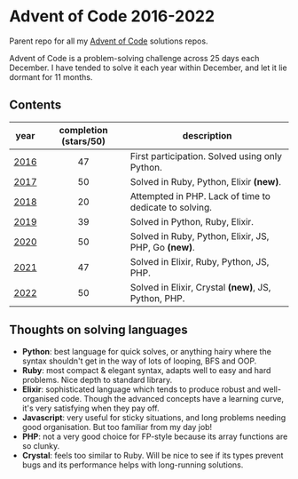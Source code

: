 # Advent of Code 2016-2022

Parent repo for all my [Advent of Code](https://adventofcode.com/) solutions repos.

Advent of Code is a problem-solving challenge across 25 days each December. I have tended to solve it each year within December, and let it lie dormant for 11 months.

## Contents

| year | completion (stars/50) | description |
| ---- | :-------------------: | ----------- |
| [2016](https://github.com/mn113/adventofcode2016) | 47 | First participation. Solved using only Python. |
| [2017](https://github.com/mn113/adventofcode2017) | 50 | Solved in Ruby, Python, Elixir **(new)**. |
| [2018](https://github.com/mn113/adventofcode2018) | 20 | Attempted in PHP. Lack of time to dedicate to solving. |
| [2019](https://github.com/mn113/adventofcode2019) | 39 | Solved in Python, Ruby, Elixir. |
| [2020](https://github.com/mn113/adventofcode2020) | 50 | Solved in Ruby, Python, Elixir, JS, PHP, Go **(new)**. |
| [2021](https://github.com/mn113/adventofcode2021) | 47 | Solved in Elixir, Ruby, Python, JS, PHP. |
| [2022](https://github.com/mn113/adventofcode2022) | 50 | Solved in Elixir, Crystal **(new)**, JS, Python, PHP. |

## Thoughts on solving languages

- **Python**: best language for quick solves, or anything hairy where the syntax shouldn't get in the way of lots of looping, BFS and OOP.
- **Ruby**: most compact & elegant syntax, adapts well to easy and hard problems. Nice depth to standard library.
- **Elixir**: sophisticated language which tends to produce robust and well-organised code. Though the advanced concepts have a learning curve, it's very satisfying when they pay off.
- **Javascript**: very useful for sticky situations, and long problems needing good organisation. But too familiar from my day job!
- **PHP**: not a very good choice for FP-style because its array functions are so clunky.
- **Crystal**: feels too similar to Ruby. Will be nice to see if its types prevent bugs and its performance helps with long-running solutions.
